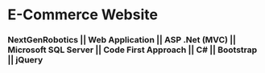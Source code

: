 <h1>E-Commerce Website</h1>


<h3>NextGenRobotics || Web Application || ASP .Net (MVC) || Microsoft SQL Server || Code First Approach || C# || Bootstrap || jQuery</h3>

